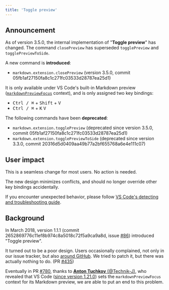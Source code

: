 ```yaml
---
title: 'Toggle preview'
---
```


## Announcement

As of version 3.5.0, the internal implementation of "**Toggle preview**" has changed. The command `closePreview` has superseded `togglePreview` and `togglePreviewToSide`.

A new command is **introduced**:

* `markdown.extension.closePreview` (version 3.5.0, commit 05fb1af27150fa8c1c271fc03533d28787ea25d1)

It is only available under VS Code's built-in Markdown preview ([`markdownPreviewFocus`](https://github.com/microsoft/vscode/blob/fdf23dc5f95f4a17b246dbebc9af14dab5043334/extensions/markdown-language-features/src/features/previewManager.ts#L57) context), and is only assigned two key bindings:

* <kbd>Ctrl / ⌘</kbd> + <kbd>Shift</kbd> + <kbd>V</kbd>
* <kbd>Ctrl / ⌘</kbd> + <kbd>K</kbd> <kbd>V</kbd>

The following commands have been **deprecated**:

* `markdown.extension.togglePreview` (deprecated since version 3.5.0, commit 05fb1af27150fa8c1c271fc03533d28787ea25d1)
* `markdown.extension.togglePreviewToSide` (deprecated since version 3.3.0, commit 20316d5d0409aa49b77a2bf655768a6e4e111c07)

## User impact

This is a seamless change for most users. No action is needed.

The new design minimizes conflicts, and should no longer override other key bindings accidentally.

If you encounter unexpected behavior, please follow [VS Code's detecting and troubleshooting guide](https://code.visualstudio.com/docs/getstarted/keybindings#_detecting-keybinding-conflicts).

## Background

In March 2018, version 1.1.1 (commit 2652869776c11ef8b974c8a5018c72f5a9ca9a8d, issue [#86](https://github.com/yzhang-gh/vscode-markdown/issues/86)) introduced "Toggle preview".

It turned out to be a poor design. Users occasionally complained, not only in our issue tracker, but also [around GitHub](https://github.com/search?q=%22markdown.extension.togglePreview%22). We tried to patch it, but there was actually nothing to do. (PR [#435](https://github.com/yzhang-gh/vscode-markdown/pull/435))

Eventually in PR [#780](https://github.com/yzhang-gh/vscode-markdown/pull/780), thanks to [**Anton Tuchkov** (@Technik-J)](https://github.com/Technik-J), who revealed that VS Code ([since version 1.21.0](https://github.com/microsoft/vscode/commit/94ea10f93804d95e4a5c790c1c862bc496c2b9f1)) sets the `markdownPreviewFocus` context for its Markdown preview, we are able to put an end to this problem.
